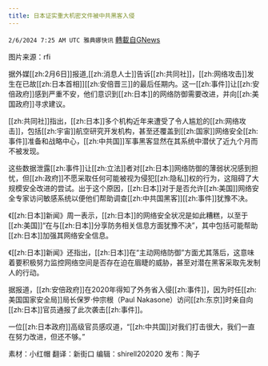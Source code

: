 ```yaml
---
title: 日本证实重大机密文件被中共黑客入侵
---
```

`2/6/2024 7:25 AM UTC 雅典娜快讯` [轉載自GNews](https://gnews.org/articles/2285213)

图片来源：rfi

据外媒[[zh:2月6日]]报道,[[zh:消息人士]]告诉[[zh:共同社]]，[[zh:网络攻击]]发生在已故[[zh:日本首相]][[zh:安倍晋三]]的最后任期内。这一[[zh:事件]]让[[zh:安倍政府]]感到严重不安，他们意识到[[zh:日本]]的网络防御需要改进，并向[[zh:美国政府]]寻求建议。

[[zh:共同社]]指出，[[zh:日本]]多个机构近年来遭受了令人尴尬的[[zh:网络攻击]]，包括[[zh:宇宙]]航空研究开发机构，甚至还覆盖到[[zh:国家]]网络安全[[zh:事件]]准备和战略中心，[[zh:中共国]]军事黑客显然在其系统中潜伏了近九个月而不被发现。

这些数据泄露[[zh:事件]]让[[zh:立法]]者对[[zh:日本]]网络防御的薄弱状况感到担忧，但[[zh:政府]]不愿采取任何可能被视为侵犯[[zh:隐私]]权的行为，这阻碍了大规模安全改进的尝试。出于这个原因，[[zh:日本]]对于是否允许[[zh:美国]]网络安全专家访问敏感系统以便他们帮助调查[[zh:中共国黑客]][[zh:事件]]犹豫不决。

《[[zh:日本]]新闻》周一表示，[[zh:日本]]的网络安全状况是如此糟糕，以至于[[zh:美国]]“在与[[zh:日本]]分享防务相关信息方面犹豫不决”，其中包括可能帮助[[zh:日本]]加强其网络安全信息。

《[[zh:日本]]新闻》还指出，[[zh:日本]]在“主动网络防御”方面尤其落后，这意味着要积极努力监控网络空间是否存在迫在眉睫的威胁，甚至对潜在黑客采取先发制人的行动。

据报道，[[zh:安倍政府]]在2020年得知了外务省入侵[[zh:事件]]，因为时任[[zh:美国国家安全局]]局长保罗·仲宗根（Paul Nakasone）访问[[zh:东京]]时亲自向[[zh:日本]]官员通报了此次袭击[[zh:事件]]。

一位[[zh:日本政府]]高级官员感叹道，“[[zh:中共国]]对我们打击很大，我们一直在努力改进，但还不够。”

      
素材：小红帽  翻译：新街口  编辑：shirell202020  发布：陶子

